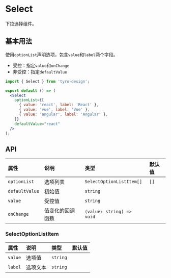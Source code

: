 # Select

下拉选择组件。

## 基本用法

使用`optionList`声明选项，包含`value`和`label`两个字段。

- 受控：指定`value`和`onChange`
- 非受控：指定`defaultValue`

```jsx
import { Select } from 'tyro-design';

export default () => (
  <Select
    optionList={[
      { value: 'react', label: 'React' },
      { value: 'vue', label: 'Vue' },
      { value: 'angular', label: 'Angular' },
    ]}
    defaultValue="react"
  />
);
```

## API

| 属性           | 说明             | 类型                      | 默认值 |
| :------------- | :--------------- | :------------------------ | :----- |
| `optionList`   | 选项列表         | `SelectOptionListItem[]`  | `[]`   |
| `defaultValue` | 初始值           | `string`                  |        |
| `value`        | 受控值           | `string`                  |        |
| `onChange`     | 值变化的回调函数 | `(value: string) => void` |        |

### SelectOptionListItem

| 属性    | 说明     | 类型     | 默认值 |
| :------ | :------- | :------- | :----- |
| `value` | 选项值   | `string` |        |
| `label` | 选项文本 | `string` |        |
